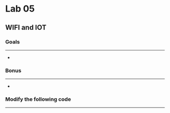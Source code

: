 # Lab 05
## **WIFI and IOT**
### **Goals**
*** 
* 
### **Bonus**
***
* 

### **Modify the following code**
***
